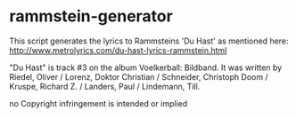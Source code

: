 rammstein-generator
===================

This script generates the lyrics to Rammsteins 'Du Hast' as mentioned here:
http://www.metrolyrics.com/du-hast-lyrics-rammstein.html

"Du Hast" is track #3 on the album Voelkerball: Bildband.
It was written by Riedel, Oliver / Lorenz, Doktor Christian / Schneider, Christoph Doom / Kruspe, Richard Z. / Landers, Paul / Lindemann, Till.

no Copyright infringement is intended or implied
